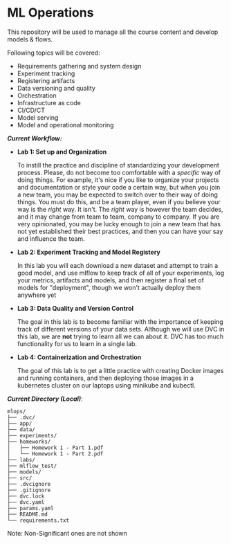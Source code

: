 # ML Operations
This repository will be used to manage all the course content and develop models & flows.

Following topics will be covered:
- Requirements gathering and system design
- Experiment tracking
- Registering artifacts
- Data versioning and quality
- Orchestration
- Infrastructure as code
- CI/CD/CT
- Model serving
- Model and operational monitoring

_**Current Workflow:**_

- **Lab 1: Set up and Organization**
  
  To instill the practice and discipline of standardizing your development process. Please, do not become too comfortable with a *specific* way of doing things. For example, it's nice if you like to organize your projects and documentation or style your code a certain way, but when you join a new team, you may be expected to switch over to their way of doing things. You must do this, and be a team player, even if you believe your way is the *right* way. It isn't. The *right* way is however the team decides, and it may change from team to team, company to company. If you are very opinionated, you may be lucky enough to join a new team that has not yet established their best practices, and then you can have your say and influence the team.

- **Lab 2: Experiment Tracking and Model Registery**
  
  In this lab you will each download a new dataset and attempt to train a good model, and use mlflow to keep track of all of your experiments, log your metrics, artifacts and models, and then register a final set of models for "deployment", though we won't actually deploy them anywhere yet

- **Lab 3: Data Quality and Version Control**
  
  The goal in this lab is to become familiar with the importance of keeping track of different versions of your data sets. Although we will use DVC in this lab, we are **not** trying to learn all we can about it. DVC has too much functionality for us to learn in a single lab.

- **Lab 4: Containerization and Orchestration**

  The goal of this lab is to get a little practice with creating Docker images and running containers, and then deploying those images in a kubernetes cluster on our laptops using minikube and kubectl.

_**Current Directory (Local)**_:
```
mlops/
├── .dvc/
├── app/
├── data/
├── experiments/
├── homeworks/
│   ├── Homework 1 - Part 1.pdf
│   └── Homework 1 - Part 2.pdf
├── labs/
├── mlflow_test/
├── models/
├── src/
├── .dvcignore
├── .gitignore
├── dvc.lock
├── dvc.yaml
├── params.yaml
├── README.md
└── requirements.txt
```
Note: Non-Significant ones are not shown

